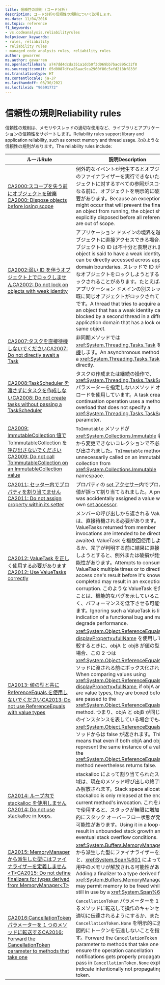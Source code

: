 ```yaml
---
title: 信頼性の規則 (コード分析)
description: コード分析の信頼性の規則について説明します。
ms.date: 11/04/2016
ms.topic: reference
f1_keywords:
- vs.codeanalysis.reliabilityrules
helpviewer_keywords:
- rules, reliability
- reliability rules
- managed code analysis rules, reliability rules
author: gewarren
ms.author: gewarren
ms.openlocfilehash: a747dd4dcda351a1ddb0f3d069bb7bac895c32f8
ms.sourcegitcommit: 05d0087dfca85aac9ca2960f86c5efd218bf833f
ms.translationtype: HT
ms.contentlocale: ja-JP
ms.lasthandoff: 03/30/2021
ms.locfileid: "96591772"
---
```

# <a name="reliability-rules"></a><span data-ttu-id="a8f46-103">信頼性の規則</span><span class="sxs-lookup"><span data-stu-id="a8f46-103">Reliability rules</span></span>

<span data-ttu-id="a8f46-104">信頼性の規則は、メモリやスレッドの適切な使用など、ライブラリとアプリケーションの信頼性をサポートします。</span><span class="sxs-lookup"><span data-stu-id="a8f46-104">Reliability rules support library and application reliability, such as correct memory and thread usage.</span></span> <span data-ttu-id="a8f46-105">次のような信頼性の規則があります。</span><span class="sxs-lookup"><span data-stu-id="a8f46-105">The reliability rules include:</span></span>

|<span data-ttu-id="a8f46-106">ルール</span><span class="sxs-lookup"><span data-stu-id="a8f46-106">Rule</span></span>|<span data-ttu-id="a8f46-107">説明</span><span class="sxs-lookup"><span data-stu-id="a8f46-107">Description</span></span>|
|----------|-----------------|
|[<span data-ttu-id="a8f46-108">CA2000:スコープを失う前にオブジェクトを破棄</span><span class="sxs-lookup"><span data-stu-id="a8f46-108">CA2000: Dispose objects before losing scope</span></span>](ca2000.md)|<span data-ttu-id="a8f46-109">例外的なイベントが発生するとオブジェクトのファイナライザーを実行できないため、オブジェクトに対するすべての参照がスコープ外になる前に、オブジェクトを明示的に破棄する必要があります。</span><span class="sxs-lookup"><span data-stu-id="a8f46-109">Because an exceptional event might occur that will prevent the finalizer of an object from running, the object should be explicitly disposed before all references to it are out of scope.</span></span>|
|[<span data-ttu-id="a8f46-110">CA2002:弱い ID を伴うオブジェクト上でロックしません</span><span class="sxs-lookup"><span data-stu-id="a8f46-110">CA2002: Do not lock on objects with weak identity</span></span>](ca2002.md)|<span data-ttu-id="a8f46-111">アプリケーション ドメインの境界を越えてオブジェクトに直接アクセスできる場合、そのオブジェクトの ID は不十分と表現されます。</span><span class="sxs-lookup"><span data-stu-id="a8f46-111">An object is said to have a weak identity when it can be directly accessed across application domain boundaries.</span></span> <span data-ttu-id="a8f46-112">スレッドで ID が不十分なオブジェクトをロックしようとすると、ブロックされることがあります。たとえば、異なるアプリケーション ドメインの別スレッドで、既に同じオブジェクトがロックされている場合です。</span><span class="sxs-lookup"><span data-stu-id="a8f46-112">A thread that tries to acquire a lock on an object that has a weak identity can be blocked by a second thread in a different application domain that has a lock on the same object.</span></span>|
|[<span data-ttu-id="a8f46-113">CA2007:タスクを直接待機しないでください</span><span class="sxs-lookup"><span data-stu-id="a8f46-113">CA2007: Do not directly await a Task</span></span>](ca2007.md)|<span data-ttu-id="a8f46-114">非同期メソッドでは <xref:System.Threading.Tasks.Task> を直接[待機](../../../csharp/language-reference/operators/await.md)します。</span><span class="sxs-lookup"><span data-stu-id="a8f46-114">An asynchronous method [awaits](../../../csharp/language-reference/operators/await.md) a <xref:System.Threading.Tasks.Task> directly.</span></span>|
|[<span data-ttu-id="a8f46-115">CA2008:TaskScheduler を渡さずにタスクを作成しない</span><span class="sxs-lookup"><span data-stu-id="a8f46-115">CA2008: Do not create tasks without passing a TaskScheduler</span></span>](ca2008.md)|<span data-ttu-id="a8f46-116">タスクの作成または継続の操作で、<xref:System.Threading.Tasks.TaskScheduler> パラメーターを指定しないメソッド オーバーロードを使用しています。</span><span class="sxs-lookup"><span data-stu-id="a8f46-116">A task creation or continuation operation uses a method overload that does not specify a <xref:System.Threading.Tasks.TaskScheduler> parameter.</span></span>|
|[<span data-ttu-id="a8f46-117">CA2009: ImmutableCollection 値で ToImmutableCollection を呼び出さないでください</span><span class="sxs-lookup"><span data-stu-id="a8f46-117">CA2009: Do not call ToImmutableCollection on an ImmutableCollection value</span></span>](ca2009.md)|<span data-ttu-id="a8f46-118">`ToImmutable` メソッドが <xref:System.Collections.Immutable> 名前空間から変更できないコレクションで不必要に呼び出されました。</span><span class="sxs-lookup"><span data-stu-id="a8f46-118">`ToImmutable` method was unnecessarily called on an immutable collection from <xref:System.Collections.Immutable> namespace.</span></span>|
|[<span data-ttu-id="a8f46-119">CA2011: セッター内でプロパティを割り当てません</span><span class="sxs-lookup"><span data-stu-id="a8f46-119">CA2011: Do not assign property within its setter</span></span>](ca2011.md) | <span data-ttu-id="a8f46-120">プロパティの [set アクセサー](../../../csharp/programming-guide/classes-and-structs/using-properties.md#the-set-accessor)内でプロパティに値が誤って割り当てられました。</span><span class="sxs-lookup"><span data-stu-id="a8f46-120">A property was accidentally assigned a value within its own [set accessor](../../../csharp/programming-guide/classes-and-structs/using-properties.md#the-set-accessor).</span></span> |
|[<span data-ttu-id="a8f46-121">CA2012: ValueTask を正しく使用する必要があります</span><span class="sxs-lookup"><span data-stu-id="a8f46-121">CA2012: Use ValueTasks correctly</span></span>](ca2012.md) | <span data-ttu-id="a8f46-122">メンバーの呼び出しから返される ValueTask は、直接待機される必要があります。</span><span class="sxs-lookup"><span data-stu-id="a8f46-122">ValueTasks returned from member invocations are intended to be directly awaited.</span></span>  <span data-ttu-id="a8f46-123">ValueTask を複数回使用しようとするか、完了が判明する前に結果に直接アクセスしようとすると、例外または破損が発生する可能性があります。</span><span class="sxs-lookup"><span data-stu-id="a8f46-123">Attempts to consume a ValueTask multiple times or to directly access one's result before it's known to be completed may result in an exception or corruption.</span></span>  <span data-ttu-id="a8f46-124">このような ValueTask を無視することは、機能的なバグを示していることが多く、パフォーマンスを低下させる可能性があります。</span><span class="sxs-lookup"><span data-stu-id="a8f46-124">Ignoring such a ValueTask is likely an indication of a functional bug and may degrade performance.</span></span> |
|[<span data-ttu-id="a8f46-125">CA2013: 値の型と共に ReferenceEquals を使用しないでください</span><span class="sxs-lookup"><span data-stu-id="a8f46-125">CA2013: Do not use ReferenceEquals with value types</span></span>](ca2013.md) | <span data-ttu-id="a8f46-126"><xref:System.Object.ReferenceEquals%2A?displayProperty=fullName> を使用して値を比較するときに、objA と objB が値の型である場合、この 2 つは <xref:System.Object.ReferenceEquals%2A> メソッドに渡される前にボックス化されます。</span><span class="sxs-lookup"><span data-stu-id="a8f46-126">When comparing values using <xref:System.Object.ReferenceEquals%2A?displayProperty=fullName>, if objA and objB are value types, they are boxed before they are passed to the <xref:System.Object.ReferenceEquals%2A> method.</span></span> <span data-ttu-id="a8f46-127">つまり、objA と objB が同じ値の型のインスタンスを表している場合でも、<xref:System.Object.ReferenceEquals%2A> メソッドからは false が返されます。</span><span class="sxs-lookup"><span data-stu-id="a8f46-127">This means that even if both objA and objB represent the same instance of a value type, the <xref:System.Object.ReferenceEquals%2A> method nevertheless returns false.</span></span> |
|[<span data-ttu-id="a8f46-128">CA2014: ループ内で stackalloc を使用しません</span><span class="sxs-lookup"><span data-stu-id="a8f46-128">CA2014: Do not use stackalloc in loops.</span></span>](ca2014.md) | <span data-ttu-id="a8f46-129">stackalloc によって割り当てられたスタック領域は、現在のメソッド呼び出しの終了時にのみ解放されます。</span><span class="sxs-lookup"><span data-stu-id="a8f46-129">Stack space allocated by a stackalloc is only released at the end of the current method's invocation.</span></span>  <span data-ttu-id="a8f46-130">これをループ内で使用すると、スタックが無限に増加し、最終的にスタック オーバーフロー状態が発生する可能性があります。</span><span class="sxs-lookup"><span data-stu-id="a8f46-130">Using it in a loop can result in unbounded stack growth and eventual stack overflow conditions.</span></span> |
|[<span data-ttu-id="a8f46-131">CA2015: MemoryManager から派生した型にはファイナライザーを定義しません&lt;T&gt;</span><span class="sxs-lookup"><span data-stu-id="a8f46-131">CA2015: Do not define finalizers for types derived from MemoryManager&lt;T&gt;</span></span>](ca2015.md) | <span data-ttu-id="a8f46-132"><xref:System.Buffers.MemoryManager%601> から派生した型にファイナライザーを追加すると、<xref:System.Span%601> によってまだ使用中のメモリが解放される可能性があります。</span><span class="sxs-lookup"><span data-stu-id="a8f46-132">Adding a finalizer to a type derived from <xref:System.Buffers.MemoryManager%601> may permit memory to be freed while it is still in use by a <xref:System.Span%601>.</span></span> |
|[<span data-ttu-id="a8f46-133">CA2016:CancellationToken パラメーターを 1 つのメソッドに転送する</span><span class="sxs-lookup"><span data-stu-id="a8f46-133">CA2016: Forward the CancellationToken parameter to methods that take one</span></span>](ca2016.md) | <span data-ttu-id="a8f46-134">`CancellationToken` パラメーターを 1 つを取るメソッドに転送して操作のキャンセル通知が適切に伝達されるようにするか、または `CancellationToken.None` を明示的に渡して意図的にトークンを伝達しないことを指定します。</span><span class="sxs-lookup"><span data-stu-id="a8f46-134">Forward the `CancellationToken` parameter to methods that take one to ensure the operation cancellation notifications gets properly propagated, or pass in `CancellationToken.None` explicitly to indicate intentionally not propagating the token.</span></span> |

